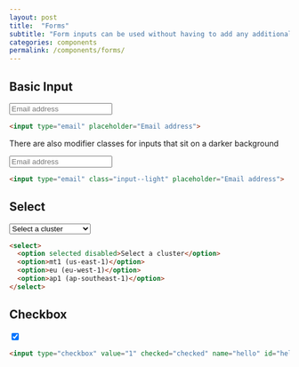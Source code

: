 ```yaml
---
layout: post
title:  "Forms"
subtitle: "Form inputs can be used without having to add any additional classes. With the exception of checkboxes and radios, they will always default to 100% width of their parent."
categories: components
permalink: /components/forms/
---
```


## Basic Input
<div class="pattern">
  <input type="email" placeholder="Email address">
</div>

``` html
<input type="email" placeholder="Email address">
```

There are also modifier classes for inputs that sit on a darker background

<div class="pattern pattern--dark">
  <input type="email" class="input--light" placeholder="Email address">
</div>

``` html
<input type="email" class="input--light" placeholder="Email address">
```

## Select
<div class="pattern">
  <select>
    <option selected disabled>Select a cluster</option>
    <option>mt1 (us-east-1)</option>
    <option>eu (eu-west-1)</option>
    <option>ap1 (ap-southeast-1)</option>
  </select>
</div>

```html
<select>
  <option selected disabled>Select a cluster</option>
  <option>mt1 (us-east-1)</option>
  <option>eu (eu-west-1)</option>
  <option>ap1 (ap-southeast-1)</option>
</select>
```

## Checkbox
<div class="pattern">
  <input type="checkbox" value="1" checked="checked" name="hello" id="hello">
</div>

```html
<input type="checkbox" value="1" checked="checked" name="hello" id="hello">
```